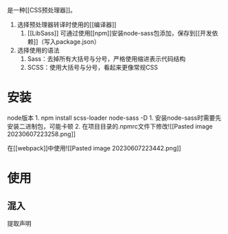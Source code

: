 是一种[[CSS预处理器]]。
1. 选择预处理器转译时使用的[[编译器]] 
	1. [[LibSass]] 可通过使用[[npm]]安装node-sass包添加，保存到[[开发依赖]]（写入package.json）
2. 选择使用的语法
	1. Sass：去掉所有大括号与分号，严格使用缩进表示代码结构
	2. SCSS：使用大括号与分号，看起来更像常规CSS
# 安装
node版本
	1. npm install scss-loader node-sass -D
		1. 安装node-sass时需要先安装二进制包，可能卡顿
		2. 在项目目录的.npmrc文件下修改![[Pasted image 20230607223258.png]]

在[[webpack]]中使用![[Pasted image 20230607223442.png]]
# 使用
## 混入
提取声明